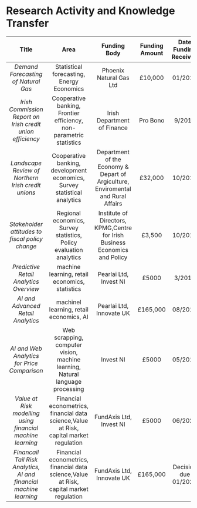 # Research Activity and Knowledge Transfer



|**Title**|**Area**|**Funding Body**|**Funding Amount**|**Date Funding Received**|**Duration**|	
|:---:|:---:|:---:|:---:|:---:|:---:|
|*Demand Forecasting of Natural Gas*|Statistical forecasting, Energy Economics|Phoenix Natural Gas Ltd|£10,000|01/2014|18 months|
|*Irish Commission Report on Irish credit union efficiency*|Cooperative banking, Frontier efficiency, non-parametric statistics|Irish Department of Finance|Pro Bono|9/2015|6 months|
|*Landscape Review of Northern Irish credit unions*|Cooperative banking, development economics, Survey statistical analytics|Department of the Economy & Depart of Argiculture, Enviromental and Rural Affairs|£32,000|10/2016|2 years|
|*Stakeholder attitudes to fiscal policy change*|Regional economics, Survey statistics, Policy evaluation analytics|Institute of Directors, KPMG,Centre for Irish Business Economics and Policy|£3,500|10/2016|12 months|
|*Predictive Retail Analytics Overview*|machine learning, retail economics, statistics|Pearlai Ltd, Invest NI|£5000|3/2018|3 months|
|*AI and Advanced Retail Analytics*|machinel learning, retail economics, AI|Pearlai Ltd, Innovate UK|£165,000|08/2018|3 years|
|*AI and Web Analytics for Price Comparison*|Web scrapping, computer vision, machine learning, Natural language processing|Invest NI|£5000|05/2019|3 months|
|*Value at Risk modelling using financial machine learning*|Financial econometrics, financial data science,Value at Risk, capital market regulation|FundAxis Ltd, Invest NI|£5000|06/2021|3 months|
|*Financail Tail Risk Analytics, AI and financial machine learning*|Financial econometrics, financial data science,Value at Risk, capital market regulation|FundAxis Ltd, Innovate UK|£165,000|Decision due 01/2021|3 years| 
